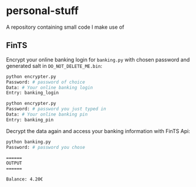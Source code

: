 # personal-stuff
A repository containing small code I make use of

## FinTS
Encrypt your online banking login for `banking.py` with chosen password and generated salt in `DO_NOT_DELETE_ME.bin`:
```sh
python encrypter.py
Password: # password of choice
Data: # Your online banking login
Entry: banking_login

python encrypter.py
Password: # password you just typed in
Data: # Your online banking pin
Entry: banking_pin
```

Decrypt the data again and access your banking information with FinTS Api:
```sh
python banking.py
Password: # password you chose

======
OUTPUT
======

Balance: 4.20€
```